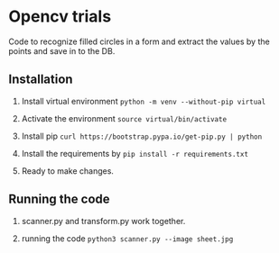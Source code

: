 # Opencv trials

Code to recognize filled circles in a form and extract the values by the points and save in to the DB.

## Installation
1. Install virtual environment `python -m venv --without-pip virtual`

2. Activate the environment `source virtual/bin/activate`

3. Install pip `curl https://bootstrap.pypa.io/get-pip.py | python`

4. Install the requirements by `pip install -r requirements.txt` 

5. Ready to make changes.

## Running the code

1. scanner.py and transform.py work together.

2. running the code `python3 scanner.py --image sheet.jpg`